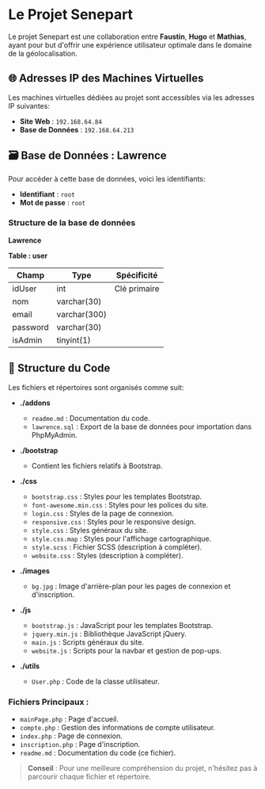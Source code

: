# Le Projet Senepart

Le projet Senepart est une collaboration entre **Faustin**, **Hugo** et **Mathias**, ayant pour but d'offrir une expérience utilisateur optimale dans le domaine de la géolocalisation.

## 🌐 Adresses IP des Machines Virtuelles 

Les machines virtuelles dédiées au projet sont accessibles via les adresses IP suivantes:
- **Site Web** : `192.168.64.84`
- **Base de Données** : `192.168.64.213`

## 🗃 Base de Données : Lawrence 

Pour accéder à cette base de données, voici les identifiants:
- **Identifiant** : `root`
- **Mot de passe** : `root`

### Structure de la base de données

**Lawrence**

**Table : user**

| Champ     | Type           | Spécificité          |
|-----------|----------------|----------------------|
| idUser    | int            | Clé primaire         |
| nom       | varchar(30)    |                      |
| email     | varchar(300)   |                      |
| password  | varchar(30)    |                      |
| isAdmin   | tinyint(1)     |                      |


## 📁 Structure du Code

Les fichiers et répertoires sont organisés comme suit:

- **./addons**
  - `readme.md` : Documentation du code.
  - `lawrence.sql` : Export de la base de données pour importation dans PhpMyAdmin.

- **./bootstrap**
  - Contient les fichiers relatifs à Bootstrap.

- **./css**
  - `bootstrap.css` : Styles pour les templates Bootstrap.
  - `font-awesome.min.css` : Styles pour les polices du site.
  - `login.css` : Styles de la page de connexion.
  - `responsive.css` : Styles pour le responsive design.
  - `style.css` : Styles généraux du site.
  - `style.css.map` : Styles pour l'affichage cartographique.
  - `style.scss` : Fichier SCSS (description à compléter).
  - `website.css` : Styles (description à compléter).

- **./images**
  - `bg.jpg` : Image d'arrière-plan pour les pages de connexion et d'inscription.

- **./js**
  - `bootstrap.js` : JavaScript pour les templates Bootstrap.
  - `jquery.min.js` : Bibliothèque JavaScript jQuery.
  - `main.js` : Scripts généraux du site.
  - `website.js` : Scripts pour la navbar et gestion de pop-ups.

- **./utils**
  - `User.php` : Code de la classe utilisateur.

### Fichiers Principaux :

- `mainPage.php` : Page d'accueil.
- `compte.php` : Gestion des informations de compte utilisateur.
- `index.php` : Page de connexion.
- `inscription.php` : Page d'inscription.
- `readme.md` : Documentation du code (ce fichier).

> **Conseil** : Pour une meilleure compréhension du projet, n'hésitez pas à parcourir chaque fichier et répertoire.
